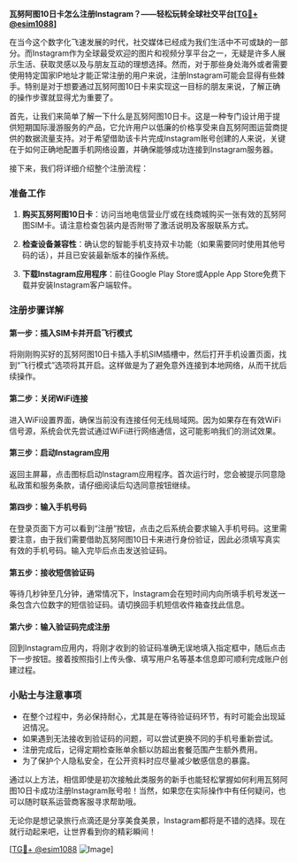 **瓦努阿图10日卡怎么注册Instagram？——轻松玩转全球社交平台[[TG💪+ @esim1088](https://t.me/s/esim1088)]**

在当今这个数字化飞速发展的时代，社交媒体已经成为我们生活中不可或缺的一部分。而Instagram作为全球最受欢迎的图片和视频分享平台之一，无疑是许多人展示生活、获取灵感以及与朋友互动的理想选择。然而，对于那些身处海外或者需要使用特定国家IP地址才能正常注册的用户来说，注册Instagram可能会显得有些棘手。特别是对于想要通过瓦努阿图10日卡来实现这一目标的朋友来说，了解正确的操作步骤就显得尤为重要了。

首先，让我们来简单了解一下什么是瓦努阿图10日卡。这是一种专门设计用于提供短期国际漫游服务的产品，它允许用户以低廉的价格享受来自瓦努阿图运营商提供的数据流量支持。对于希望借助该卡片完成Instagram账号创建的人来说，关键在于如何正确地配置手机网络设置，并确保能够成功连接到Instagram服务器。

接下来，我们将详细介绍整个注册流程：

### 准备工作

1. **购买瓦努阿图10日卡**：访问当地电信营业厅或在线商城购买一张有效的瓦努阿图SIM卡。请注意检查包装内是否附带了激活说明及客服联系方式。
   
2. **检查设备兼容性**：确认您的智能手机支持双卡功能（如果需要同时使用其他号码的话），并且已安装最新版本的操作系统。
   
3. **下载Instagram应用程序**：前往Google Play Store或Apple App Store免费下载并安装Instagram客户端软件。

### 注册步骤详解

#### 第一步：插入SIM卡并开启飞行模式
将刚刚购买好的瓦努阿图10日卡插入手机SIM插槽中，然后打开手机设置页面，找到“飞行模式”选项将其开启。这样做是为了避免意外连接到本地网络，从而干扰后续操作。

#### 第二步：关闭WiFi连接
进入WiFi设置界面，确保当前没有连接任何无线局域网。因为如果存在有效WiFi信号源，系统会优先尝试通过WiFi进行网络通信，这可能影响我们的测试效果。

#### 第三步：启动Instagram应用
返回主屏幕，点击图标启动Instagram应用程序。首次运行时，您会被提示同意隐私政策和服务条款，请仔细阅读后勾选同意按钮继续。

#### 第四步：输入手机号码
在登录页面下方可以看到“注册”按钮，点击之后系统会要求输入手机号码。这里需要注意，由于我们需要借助瓦努阿图10日卡来进行身份验证，因此必须填写真实有效的手机号码。输入完毕后点击发送验证码。

#### 第五步：接收短信验证码
等待几秒钟至几分钟，通常情况下，Instagram会在短时间内向所填手机号发送一条包含六位数字的短信验证码。请切换回手机短信收件箱查找此信息。

#### 第六步：输入验证码完成注册
回到Instagram应用内，将刚才收到的验证码准确无误地填入指定框中，随后点击下一步按钮。接着按照指引上传头像、填写用户名等基本信息即可顺利完成账户创建过程。

### 小贴士与注意事项

- 在整个过程中，务必保持耐心，尤其是在等待验证码环节，有时可能会出现延迟情况。
- 如果遇到无法接收到验证码的问题，可以尝试更换不同的手机号重新尝试。
- 注册完成后，记得定期检查账单余额以防超出套餐范围产生额外费用。
- 为了保护个人隐私安全，在公开资料时应尽量减少敏感信息的暴露。

通过以上方法，相信即使是初次接触此类服务的新手也能轻松掌握如何利用瓦努阿图10日卡成功注册Instagram账号啦！当然，如果您在实际操作中有任何疑问，也可以随时联系运营商客服寻求帮助哦。

无论你是想记录旅行点滴还是分享美食美景，Instagram都将是不错的选择。现在就行动起来吧，让世界看到你的精彩瞬间！

[[TG💪+ @esim1088](https://t.me/s/esim1088) ![Image](https://i.postimg.cc/4NQfJmqS/Snipaste-2025-05-13-00-14-12.png)]